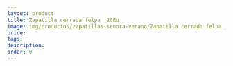 ```yaml
---
layout: product
title: Zapatilla cerrada felpa _20Eu
image: img/productos/zapatillas-senora-verano/Zapatilla cerrada felpa _20Eu.webp
price: 
tags: 
description: 
order: 0
---
```

